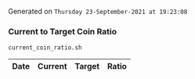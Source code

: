 Generated on `Thursday 23-September-2021 at 19:23:08`

### Current to Target Coin Ratio
`current_coin_ratio.sh`

Date|Current|Target|Ratio
---|---|---|---
